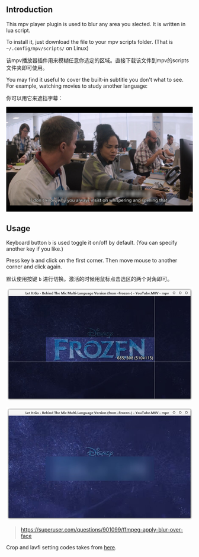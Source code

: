 ## Introduction

This mpv player plugin is used to blur any area you slected. It is written in lua script.

To install it, just download the file to your mpv scripts folder. (That is `~/.config/mpv/scripts/` on Linux)

该mpv播放器插件用来模糊任意你选定的区域。直接下载该文件到mpv的scripts文件夹即可使用。



You may find it useful to cover the built-in subtitle you don't what to see. For example, watching movies to study another language:

你可以用它来遮挡字幕：

![1566729691288](Readme.assets/1566729691288.jpg)



## Usage

Keyboard button `b` is used toggle it on/off by default. (You can specify another key if you like.)

Press key `b` and click on the first corner. Then move mouse to another corner and click again.

默认使用按键 `b` 进行切换。激活的时候用鼠标点击选区的两个对角即可。

![1566728274407](Readme.assets/1566728274407.jpg)

![1566728299409](Readme.assets/1566728299409.jpg)



> https://superuser.com/questions/901099/ffmpeg-apply-blur-over-face

Crop and lavfi setting codes takes from [here](https://github.com/occivink/mpv-scripts).
